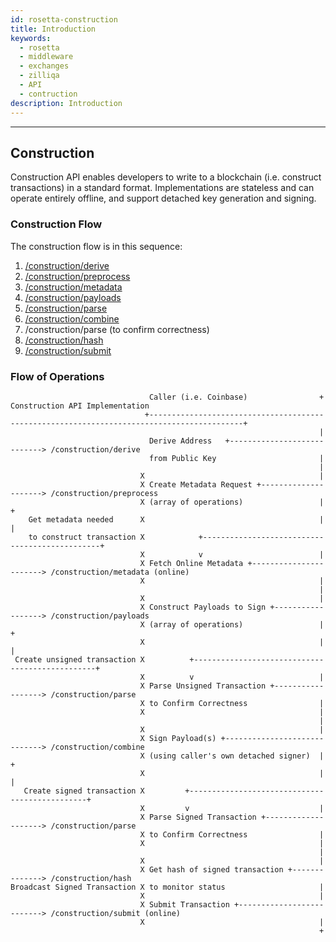 ```yaml
---
id: rosetta-construction
title: Introduction
keywords:
  - rosetta
  - middleware
  - exchanges
  - zilliqa
  - API
  - contruction
description: Introduction
---
```


---

## Construction

Construction API enables developers to write to a blockchain (i.e. construct transactions) in a standard format. Implementations are stateless and can operate entirely offline, and support detached key generation and signing.

### Construction Flow

The construction flow is in this sequence:

1. [/construction/derive](rosetta-construction-derive)
2. [/construction/preprocess](rosetta-construction-preprocess)
3. [/construction/metadata](rosetta-construction-metadata)
4. [/construction/payloads](rosetta-construction-payload)
5. [/construction/parse](rosetta-construction-parse)
6. [/construction/combine](rosetta-construction-combine)
7. /construction/parse (to confirm correctness)
8. [/construction/hash](rosetta-construction-hash)
9. [/construction/submit](rosetta-construction-hash)

### Flow of Operations

```
                               Caller (i.e. Coinbase)                + Construction API Implementation
                              +-------------------------------------------------------------------------------------------+
                                                                     |
                               Derive Address   +----------------------------> /construction/derive
                               from Public Key                       |
                                                                     |
                             X                                       |
                             X Create Metadata Request +---------------------> /construction/preprocess
                             X (array of operations)                 |                    +
    Get metadata needed      X                                       |                    |
    to construct transaction X            +-----------------------------------------------+
                             X            v                          |
                             X Fetch Online Metadata +-----------------------> /construction/metadata (online)
                             X                                       |
                                                                     |
                             X                                       |
                             X Construct Payloads to Sign +------------------> /construction/payloads
                             X (array of operations)                 |                   +
                             X                                       |                   |
 Create unsigned transaction X          +------------------------------------------------+
                             X          v                            |
                             X Parse Unsigned Transaction +------------------> /construction/parse
                             X to Confirm Correctness                |
                             X                                       |
                                                                     |
                             X                                       |
                             X Sign Payload(s) +-----------------------------> /construction/combine
                             X (using caller's own detached signer)  |                 +
                             X                                       |                 |
   Create signed transaction X         +-----------------------------------------------+
                             X         v                             |
                             X Parse Signed Transaction +--------------------> /construction/parse
                             X to Confirm Correctness                |
                             X                                       |
                                                                     |
                             X                                       |
                             X Get hash of signed transaction +--------------> /construction/hash
Broadcast Signed Transaction X to monitor status                     |
                             X                                       |
                             X Submit Transaction +--------------------------> /construction/submit (online)
                             X                                       |
                                                                     +
```
